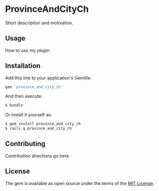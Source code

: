 # ProvinceAndCityCh
Short description and motivation.

## Usage
How to use my plugin.

## Installation
Add this line to your application's Gemfile:

```ruby
gem 'province_and_city_ch'
```

And then execute:
```bash
$ bundle
```

Or install it yourself as:
```bash
$ gem install province_and_city_ch
$ rails g province_and_city_ch

```

## Contributing
Contribution directions go here.

## License
The gem is available as open source under the terms of the [MIT License](http://opensource.org/licenses/MIT).
